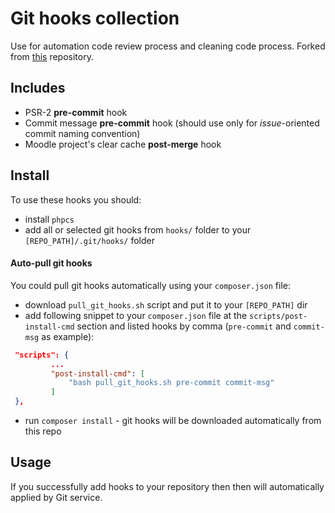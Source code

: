 # Git hooks collection

Use for automation code review process and cleaning code process.
Forked from [this](https://github.com/demmonico/bash) repository.


## Includes

 - PSR-2 **pre-commit** hook
 - Commit message **pre-commit** hook (should use only for *issue*-oriented commit naming convention)
 - Moodle project's clear cache **post-merge** hook


## Install

To use these hooks you should:
 - install `phpcs`
 - add all or selected git hooks from `hooks/` folder to your `[REPO_PATH]/.git/hooks/` folder
 

#### Auto-pull git hooks

You could pull git hooks automatically using your `composer.json` file:
 - download `pull_git_hooks.sh` script and put it to your `[REPO_PATH]` dir
 - add following snippet to your `composer.json` file at the `scripts/post-install-cmd` section and listed hooks by comma (`pre-commit` and `commit-msg` as example):
```json
 "scripts": {
         ...
         "post-install-cmd": [
             "bash pull_git_hooks.sh pre-commit commit-msg"
         ]
 },
```
 - run `composer install` - git hooks will be downloaded automatically from this repo 

 
## Usage

If you successfully add hooks to your repository then then will automatically applied by Git service.